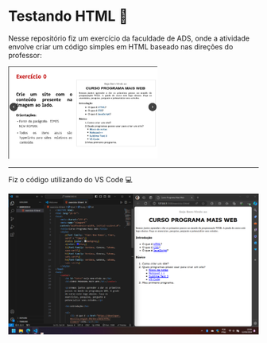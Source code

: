 # Testando HTML 🚀

Nesse repositório fiz um exercício da faculdade de ADS, onde a atividade envolve criar um código simples em HTML baseado nas direções do professor:

<img src="imagem-atividade.png" alt="Minha Imagem" width="300">

<hr>

Fiz o código utilizando do VS Code 💻

<img src="Imagem-codigo.png" alt="Minha Imagem" width="800">

